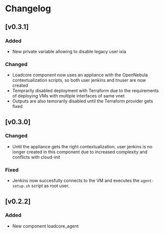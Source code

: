 # Changelog

## [v0.3.1]

### Added
- New private variable allowing to disable legacy user ixia

### Changed
- Loadcore component now uses an appliance with the OpenNebula contextualization scripts, so both user jenkins and tnuser are now created
- Temprarily disabled deployment with Terraform due to the requirements of deploying VMs with multiple interfaces of same vnet
- Outputs are also temorarily disabled until the Terraform provider gets fixed

## [v0.3.0]

### Changed
- Until the appliance gets the right contextualization, user jenkins is no longer created in this component due to increased complexity and conflicts with cloud-init

### Fixed
- Jenkins now succesfully connects to the VM and executes the `agent-setup.sh` script as root user.

## [v0.2.2]

### Added
- New component loadcore_agent